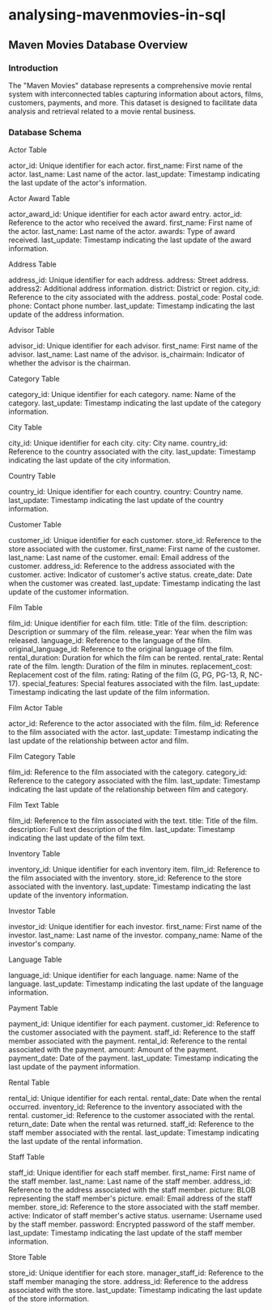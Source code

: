 # analysing-mavenmovies-in-sql
## Maven Movies Database Overview
### Introduction
The "Maven Movies" database represents a comprehensive movie rental system with interconnected tables capturing information about actors, films, customers, payments, and more. This dataset is designed to facilitate data analysis and retrieval related to a movie rental business.
### Database Schema
Actor Table

actor_id: Unique identifier for each actor.
first_name: First name of the actor.
last_name: Last name of the actor.
last_update: Timestamp indicating the last update of the actor's information.

Actor Award Table

actor_award_id: Unique identifier for each actor award entry.
actor_id: Reference to the actor who received the award.
first_name: First name of the actor.
last_name: Last name of the actor.
awards: Type of award received.
last_update: Timestamp indicating the last update of the award information.

Address Table

address_id: Unique identifier for each address.
address: Street address.
address2: Additional address information.
district: District or region.
city_id: Reference to the city associated with the address.
postal_code: Postal code.
phone: Contact phone number.
last_update: Timestamp indicating the last update of the address information.

Advisor Table

advisor_id: Unique identifier for each advisor.
first_name: First name of the advisor.
last_name: Last name of the advisor.
is_chairmain: Indicator of whether the advisor is the chairman.

Category Table

category_id: Unique identifier for each category.
name: Name of the category.
last_update: Timestamp indicating the last update of the category information.

City Table

city_id: Unique identifier for each city.
city: City name.
country_id: Reference to the country associated with the city.
last_update: Timestamp indicating the last update of the city information.

Country Table

country_id: Unique identifier for each country.
country: Country name.
last_update: Timestamp indicating the last update of the country information.

Customer Table

customer_id: Unique identifier for each customer.
store_id: Reference to the store associated with the customer.
first_name: First name of the customer.
last_name: Last name of the customer.
email: Email address of the customer.
address_id: Reference to the address associated with the customer.
active: Indicator of customer's active status.
create_date: Date when the customer was created.
last_update: Timestamp indicating the last update of the customer information.

Film Table

film_id: Unique identifier for each film.
title: Title of the film.
description: Description or summary of the film.
release_year: Year when the film was released.
language_id: Reference to the language of the film.
original_language_id: Reference to the original language of the film.
rental_duration: Duration for which the film can be rented.
rental_rate: Rental rate of the film.
length: Duration of the film in minutes.
replacement_cost: Replacement cost of the film.
rating: Rating of the film (G, PG, PG-13, R, NC-17).
special_features: Special features associated with the film.
last_update: Timestamp indicating the last update of the film information.

Film Actor Table

actor_id: Reference to the actor associated with the film.
film_id: Reference to the film associated with the actor.
last_update: Timestamp indicating the last update of the relationship between actor and film.

Film Category Table

film_id: Reference to the film associated with the category.
category_id: Reference to the category associated with the film.
last_update: Timestamp indicating the last update of the relationship between film and category.

Film Text Table

film_id: Reference to the film associated with the text.
title: Title of the film.
description: Full text description of the film.
last_update: Timestamp indicating the last update of the film text.

Inventory Table

inventory_id: Unique identifier for each inventory item.
film_id: Reference to the film associated with the inventory.
store_id: Reference to the store associated with the inventory.
last_update: Timestamp indicating the last update of the inventory information.

Investor Table

investor_id: Unique identifier for each investor.
first_name: First name of the investor.
last_name: Last name of the investor.
company_name: Name of the investor's company.

Language Table

language_id: Unique identifier for each language.
name: Name of the language.
last_update: Timestamp indicating the last update of the language information.

Payment Table

payment_id: Unique identifier for each payment.
customer_id: Reference to the customer associated with the payment.
staff_id: Reference to the staff member associated with the payment.
rental_id: Reference to the rental associated with the payment.
amount: Amount of the payment.
payment_date: Date of the payment.
last_update: Timestamp indicating the last update of the payment information.

Rental Table

rental_id: Unique identifier for each rental.
rental_date: Date when the rental occurred.
inventory_id: Reference to the inventory associated with the rental.
customer_id: Reference to the customer associated with the rental.
return_date: Date when the rental was returned.
staff_id: Reference to the staff member associated with the rental.
last_update: Timestamp indicating the last update of the rental information.

Staff Table

staff_id: Unique identifier for each staff member.
first_name: First name of the staff member.
last_name: Last name of the staff member.
address_id: Reference to the address associated with the staff member.
picture: BLOB representing the staff member's picture.
email: Email address of the staff member.
store_id: Reference to the store associated with the staff member.
active: Indicator of staff member's active status.
username: Username used by the staff member.
password: Encrypted password of the staff member.
last_update: Timestamp indicating the last update of the staff member information.

Store Table

store_id: Unique identifier for each store.
manager_staff_id: Reference to the staff member managing the store.
address_id: Reference to the address associated with the store.
last_update: Timestamp indicating the last update of the store information.

